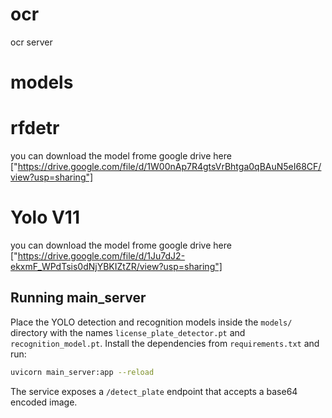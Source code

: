 # ocr
ocr server

# models
 # rfdetr
 you can download the model frome google drive here ["https://drive.google.com/file/d/1W00nAp7R4gtsVrBhtga0qBAuN5eI68CF/view?usp=sharing"]
 # Yolo V11
 you can download the model frome google drive here ["https://drive.google.com/file/d/1Ju7dJ2-ekxmF_WPdTsis0dNjYBKIZtZR/view?usp=sharing"]
## Running main_server

Place the YOLO detection and recognition models inside the `models/` directory with the names `license_plate_detector.pt` and `recognition_model.pt`. Install the dependencies from `requirements.txt` and run:

```bash
uvicorn main_server:app --reload
```

The service exposes a `/detect_plate` endpoint that accepts a base64 encoded image.
